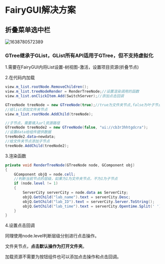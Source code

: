 # FairyGUI解决方案

## 折叠菜单选中栏

![1638780572389](C:\Users\Administrator\AppData\Roaming\Typora\typora-user-images\1638780572389.png)

### GTree继承于GList，GList所有API适用于GTree，但不支持虚拟化

1.需要在FairyGUI内将List设置-树视图-激活，设置项目资源(折叠节点)

2.在代码内加载

```c#
view.m_list.rootNode.RemoveChildren();
view.m_list.treeNodeRender = RenderTreeNode;//设置渲染调用的函数
view.m_list.onClickItem.Add(SwitchServer);//添加点击回调

GTreeNode treeNode = new GTreeNode(true);//true为文件夹节点,false为叶子节点
//给list添加文件夹节点
view.m_list.rootNode.AddChild(treeNode);

//子节点，需要填入url资源路径
GTreeNode treeNode2 = new GTreeNode(false, "ui://cb3r3hhtgdcra");
//设置data给组件提供数据
treeNode2.data=newdata;
//给文件夹节点添加子节点
treeNode.AddChild(treeNode2);
```

3.渲染函数

```c#
private void RenderTreeNode(GTreeNode node, GComponent obj)
{
	GComponent objQ = node.cell;
	//判断当前节点的层级，如果为1为文件夹节点，不为1为子节点
	if (node.level != 1)
	{
		ServerCity serverCity = node.data as ServerCity;
		objQ.GetChild("lab_name").text = serverCity.Desc;
		objQ.GetChild("lab_ID").text = serverCity.Server.ToString();
		objQ.GetChild("lab_time").text = serverCity.Opentime.Split(' ')[0] ;
	}
}
```

4.设置点击回调

同理使用node.level判断层级分别进行点击操作。

文件夹节点，**点击默认操作为打开文件夹**。

加载资源不需要为按钮组件也可以添加点击操作和点击回调。